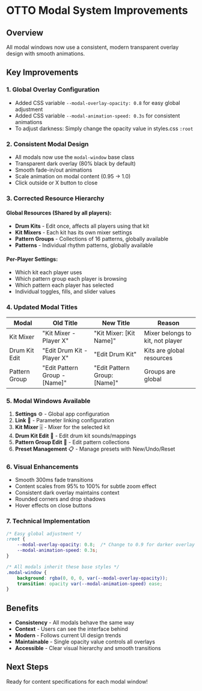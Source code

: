 # OTTO Modal System Improvements

## Overview
All modal windows now use a consistent, modern transparent overlay design with smooth animations.

## Key Improvements

### 1. Global Overlay Configuration
- Added CSS variable `--modal-overlay-opacity: 0.8` for easy global adjustment
- Added CSS variable `--modal-animation-speed: 0.3s` for consistent animations
- To adjust darkness: Simply change the opacity value in styles.css `:root`

### 2. Consistent Modal Design
- All modals now use the `modal-window` base class
- Transparent dark overlay (80% black by default)
- Smooth fade-in/out animations
- Scale animation on modal content (0.95 → 1.0)
- Click outside or X button to close

### 3. Corrected Resource Hierarchy

#### Global Resources (Shared by all players):
- **Drum Kits** - Edit once, affects all players using that kit
- **Kit Mixers** - Each kit has its own mixer settings
- **Pattern Groups** - Collections of 16 patterns, globally available
- **Patterns** - Individual rhythm patterns, globally available

#### Per-Player Settings:
- Which kit each player uses
- Which pattern group each player is browsing
- Which pattern each player has selected
- Individual toggles, fills, and slider values

### 4. Updated Modal Titles

| Modal | Old Title | New Title | Reason |
|-------|-----------|-----------|---------|
| Kit Mixer | "Kit Mixer - Player X" | "Kit Mixer: [Kit Name]" | Mixer belongs to kit, not player |
| Drum Kit Edit | "Edit Drum Kit - Player X" | "Edit Drum Kit" | Kits are global resources |
| Pattern Group | "Edit Pattern Group - [Name]" | "Edit Pattern Group: [Name]" | Groups are global |

### 5. Modal Windows Available

1. **Settings** ⚙️ - Global app configuration
2. **Link** 🔗 - Parameter linking configuration
3. **Kit Mixer** 🎚️ - Mixer for the selected kit
4. **Drum Kit Edit** 🎵 - Edit drum kit sounds/mappings
5. **Pattern Group Edit** 📝 - Edit pattern collections
6. **Preset Management** 📋 - Manage presets with New/Undo/Reset

### 6. Visual Enhancements
- Smooth 300ms fade transitions
- Content scales from 95% to 100% for subtle zoom effect
- Consistent dark overlay maintains context
- Rounded corners and drop shadows
- Hover effects on close buttons

### 7. Technical Implementation
```css
/* Easy global adjustment */
:root {
    --modal-overlay-opacity: 0.8;  /* Change to 0.9 for darker overlay */
    --modal-animation-speed: 0.3s;
}

/* All modals inherit these base styles */
.modal-window {
    background: rgba(0, 0, 0, var(--modal-overlay-opacity));
    transition: opacity var(--modal-animation-speed) ease;
}
```

## Benefits
- **Consistency** - All modals behave the same way
- **Context** - Users can see the interface behind
- **Modern** - Follows current UI design trends
- **Maintainable** - Single opacity value controls all overlays
- **Accessible** - Clear visual hierarchy and smooth transitions

## Next Steps
Ready for content specifications for each modal window!